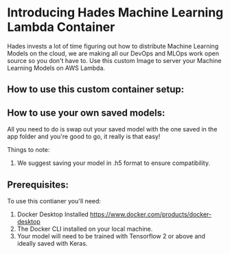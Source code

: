 # Introducing Hades Machine Learning Lambda Container
Hades invests a lot of time figuring out how to distribute Machine Learning Models on the cloud, we are making all our DevOps and MLOps work open source so you don't have to. Use this custom Image to server your Machine Learning Models on AWS Lambda.

## How to use this custom container setup:

## How to use your own saved models:
All you need to do is swap out your saved model with the one saved in the app folder and you're good to go, it really is that easy! 

Things to note:
1. We suggest saving your model in .h5 format to ensure compatibility.

## Prerequisites:
To use this contianer you'll need:
1. Docker Desktop Installed https://www.docker.com/products/docker-desktop
2. The Docker CLI installed on your local machine.
3. Your model will need to be trained with Tensorflow 2 or above and ideally saved with Keras.